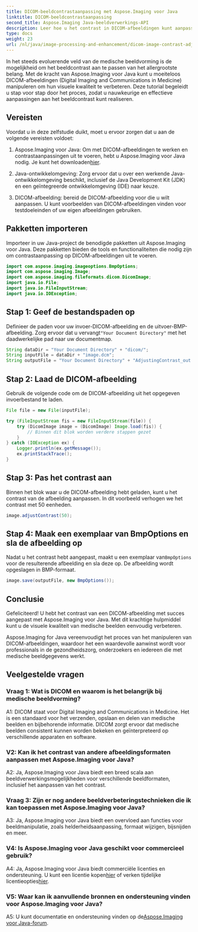 ```yaml
---
title: DICOM-beeldcontrastaanpassing met Aspose.Imaging voor Java
linktitle: DICOM-beeldcontrastaanpassing
second_title: Aspose.Imaging Java-beeldverwerkings-API
description: Leer hoe u het contrast in DICOM-afbeeldingen kunt aanpassen met Aspose.Imaging voor Java. Verbeter moeiteloos de visuele kwaliteit van medische beelden.
type: docs
weight: 23
url: /nl/java/image-processing-and-enhancement/dicom-image-contrast-adjustment/
---
```

In het steeds evoluerende veld van de medische beeldvorming is de mogelijkheid om het beeldcontrast aan te passen van het allergrootste belang. Met de kracht van Aspose.Imaging voor Java kunt u moeiteloos DICOM-afbeeldingen (Digital Imaging and Communications in Medicine) manipuleren om hun visuele kwaliteit te verbeteren. Deze tutorial begeleidt u stap voor stap door het proces, zodat u nauwkeurige en effectieve aanpassingen aan het beeldcontrast kunt realiseren.

## Vereisten

Voordat u in deze zelfstudie duikt, moet u ervoor zorgen dat u aan de volgende vereisten voldoet:

1.  Aspose.Imaging voor Java: Om met DICOM-afbeeldingen te werken en contrastaanpassingen uit te voeren, hebt u Aspose.Imaging voor Java nodig. Je kunt het downloaden[hier](https://releases.aspose.com/imaging/java/).

2. Java-ontwikkelomgeving: Zorg ervoor dat u over een werkende Java-ontwikkelomgeving beschikt, inclusief de Java Development Kit (JDK) en een geïntegreerde ontwikkelomgeving (IDE) naar keuze.

3. DICOM-afbeelding: bereid de DICOM-afbeelding voor die u wilt aanpassen. U kunt voorbeelden van DICOM-afbeeldingen vinden voor testdoeleinden of uw eigen afbeeldingen gebruiken.

## Pakketten importeren

Importeer in uw Java-project de benodigde pakketten uit Aspose.Imaging voor Java. Deze pakketten bieden de tools en functionaliteiten die nodig zijn om contrastaanpassing op DICOM-afbeeldingen uit te voeren.

```java
import com.aspose.imaging.imageoptions.BmpOptions;
import com.aspose.imaging.Image;
import com.aspose.imaging.fileformats.dicom.DicomImage;
import java.io.File;
import java.io.FileInputStream;
import java.io.IOException;
```

## Stap 1: Geef de bestandspaden op

 Definieer de paden voor uw invoer-DICOM-afbeelding en de uitvoer-BMP-afbeelding. Zorg ervoor dat u vervangt`"Your Document Directory"` met het daadwerkelijke pad naar uw documentmap.

```java
String dataDir = "Your Document Directory" + "dicom/";
String inputFile = dataDir + "image.dcm";
String outputFile = "Your Document Directory" + "AdjustingContrast_out.bmp";
```

## Stap 2: Laad de DICOM-afbeelding

Gebruik de volgende code om de DICOM-afbeelding uit het opgegeven invoerbestand te laden.

```java
File file = new File(inputFile);

try (FileInputStream fis = new FileInputStream(file)) {
    try (DicomImage image = (DicomImage) Image.load(fis)) {
        // Binnen dit blok worden verdere stappen gezet
    }
} catch (IOException ex) {
    Logger.println(ex.getMessage());
    ex.printStackTrace();
}
```

## Stap 3: Pas het contrast aan

Binnen het blok waar u de DICOM-afbeelding hebt geladen, kunt u het contrast van de afbeelding aanpassen. In dit voorbeeld verhogen we het contrast met 50 eenheden.

```java
image.adjustContrast(50);
```

## Stap 4: Maak een exemplaar van BmpOptions en sla de afbeelding op

 Nadat u het contrast hebt aangepast, maakt u een exemplaar van`BmpOptions` voor de resulterende afbeelding en sla deze op. De afbeelding wordt opgeslagen in BMP-formaat.

```java
image.save(outputFile, new BmpOptions());
```

## Conclusie

Gefeliciteerd! U hebt het contrast van een DICOM-afbeelding met succes aangepast met Aspose.Imaging voor Java. Met dit krachtige hulpmiddel kunt u de visuele kwaliteit van medische beelden eenvoudig verbeteren.

Aspose.Imaging for Java vereenvoudigt het proces van het manipuleren van DICOM-afbeeldingen, waardoor het een waardevolle aanwinst wordt voor professionals in de gezondheidszorg, onderzoekers en iedereen die met medische beeldgegevens werkt.

## Veelgestelde vragen

### Vraag 1: Wat is DICOM en waarom is het belangrijk bij medische beeldvorming?

A1: DICOM staat voor Digital Imaging and Communications in Medicine. Het is een standaard voor het verzenden, opslaan en delen van medische beelden en bijbehorende informatie. DICOM zorgt ervoor dat medische beelden consistent kunnen worden bekeken en geïnterpreteerd op verschillende apparaten en software.

### V2: Kan ik het contrast van andere afbeeldingsformaten aanpassen met Aspose.Imaging voor Java?

A2: Ja, Aspose.Imaging voor Java biedt een breed scala aan beeldverwerkingsmogelijkheden voor verschillende beeldformaten, inclusief het aanpassen van het contrast.

### Vraag 3: Zijn er nog andere beeldverbeteringstechnieken die ik kan toepassen met Aspose.Imaging voor Java?

A3: Ja, Aspose.Imaging voor Java biedt een overvloed aan functies voor beeldmanipulatie, zoals helderheidsaanpassing, formaat wijzigen, bijsnijden en meer.

### V4: Is Aspose.Imaging voor Java geschikt voor commercieel gebruik?

 A4: Ja, Aspose.Imaging voor Java biedt commerciële licenties en ondersteuning. U kunt een licentie kopen[hier](https://purchase.aspose.com/buy) of verken tijdelijke licentieopties[hier](https://purchase.aspose.com/temporary-license/).

### V5: Waar kan ik aanvullende bronnen en ondersteuning vinden voor Aspose.Imaging voor Java?

 A5: U kunt documentatie en ondersteuning vinden op de[Aspose.Imaging voor Java-forum](https://forum.aspose.com/).